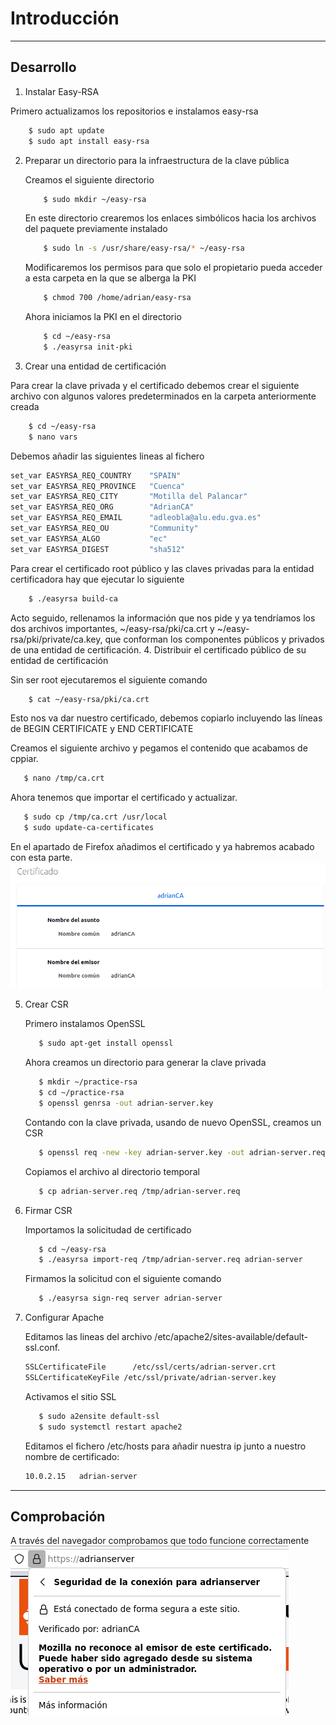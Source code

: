 # Introducción

* * *
## Desarrollo

1. Instalar Easy-RSA
   
Primero actualizamos los repositorios e instalamos easy-rsa
  ```bash
      $ sudo apt update
      $ sudo apt install easy-rsa
  ```

2. Preparar un directorio para la infraestructura de la clave pública

   Creamos el siguiente directorio
   ```bash
       $ sudo mkdir ~/easy-rsa
   ```
   En este directorio crearemos los enlaces simbólicos hacia los archivos del paquete previamente instalado
   ```bash
       $ sudo ln -s /usr/share/easy-rsa/* ~/easy-rsa
   ```
   Modificaremos los permisos para que solo el propietario pueda acceder a esta carpeta en la que se alberga la PKI
   ```bash
       $ chmod 700 /home/adrian/easy-rsa
   ```
   Ahora iniciamos la PKI en el directorio
   ```bash
       $ cd ~/easy-rsa
       $ ./easyrsa init-pki
   ```
3. Crear una entidad de certificación

  Para crear la clave privada y el certificado debemos crear el siguiente archivo con algunos valores predeterminados en la carpeta anteriormente creada
  ```bash
      $ cd ~/easy-rsa
      $ nano vars
  ```
  Debemos añadir las siguientes lineas al fichero
  ```bash
  set_var EASYRSA_REQ_COUNTRY    "SPAIN"
  set_var EASYRSA_REQ_PROVINCE   "Cuenca"
  set_var EASYRSA_REQ_CITY       "Motilla del Palancar"
  set_var EASYRSA_REQ_ORG        "AdrianCA"
  set_var EASYRSA_REQ_EMAIL      "adleobla@alu.edu.gva.es"
  set_var EASYRSA_REQ_OU         "Community"
  set_var EASYRSA_ALGO           "ec"
  set_var EASYRSA_DIGEST         "sha512"
  ```
  Para crear el certificado root público y las claves privadas para la entidad certificadora hay que ejecutar lo siguiente
  ```bash
      $ ./easyrsa build-ca
  ```
  Acto seguido, rellenamos la información que nos pide y ya tendríamos los dos archivos importantes, ~/easy-rsa/pki/ca.crt y ~/easy-rsa/pki/private/ca.key, que conforman los componentes públicos y privados de una entidad de certificación.
4. Distribuir el certificado público de su entidad de certificación

  Sin ser root ejecutaremos el siguiente comando
  ```bash
      $ cat ~/easy-rsa/pki/ca.crt
  ```
   Esto nos va dar nuestro certificado, debemos copiarlo incluyendo las líneas de BEGIN CERTIFICATE y END CERTIFICATE

   Creamos el siguiente archivo y pegamos el contenido que acabamos de cppiar.
   ```bash
      $ nano /tmp/ca.crt
   ```
   Ahora tenemos que importar el certificado y actualizar.
   ```bash
      $ sudo cp /tmp/ca.crt /usr/local
      $ sudo update-ca-certificates
   ```
   En el apartado de Firefox añadimos el certificado y ya habremos acabado con esta parte.
   ![tux](certificado.png)
   
5. Crear CSR

   Primero instalamos OpenSSL
   ```bash
      $ sudo apt-get install openssl
   ```
   Ahora creamos un directorio para generar la clave privada
   ```bash
      $ mkdir ~/practice-rsa
      $ cd ~/practice-rsa
      $ openssl genrsa -out adrian-server.key
   ```
   Contando con la clave privada, usando de nuevo OpenSSL, creamos un CSR
   ```bash
      $ openssl req -new -key adrian-server.key -out adrian-server.req
   ```
   Copiamos el archivo al directorio temporal
   ```bash
      $ cp adrian-server.req /tmp/adrian-server.req
   ```
   
6. Firmar CSR

   Importamos la solicitudad de certificado
   ```bash
      $ cd ~/easy-rsa
      $ ./easyrsa import-req /tmp/adrian-server.req adrian-server
   ```
   Firmamos la solicitud con el siguiente comando
   ```bash
      $ ./easyrsa sign-req server adrian-server
   ```
7. Configurar Apache
   
   Editamos las lineas del archivo /etc/apache2/sites-available/default-ssl.conf.
   ```bash
   SSLCertificateFile      /etc/ssl/certs/adrian-server.crt     
   SSLCertificateKeyFile /etc/ssl/private/adrian-server.key
   ```
   Activamos el sitio SSL
   ```bash
      $ sudo a2ensite default-ssl
      $ sudo systemctl restart apache2
   ```
   Editamos el fichero /etc/hosts para añadir nuestra ip junto a nuestro nombre de certificado:
   ```bash
   10.0.2.15   adrian-server
   ```
* * *
## Comprobación

A través del navegador comprobamos que todo funcione correctamente
![tux](https.png)
